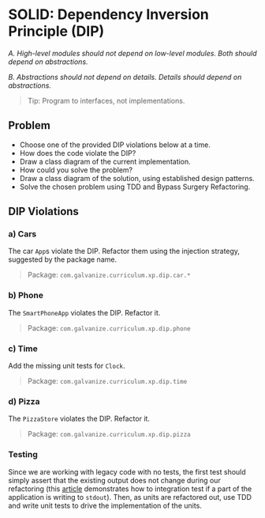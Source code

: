 # SOLID: Dependency Inversion Principle (DIP)

*A. High-level modules should not depend on low-level modules. Both should depend on abstractions.*

*B. Abstractions should not depend on details. Details should depend on abstractions.*

> Tip: Program to interfaces, not implementations.

## Problem

- Choose one of the provided DIP violations below at a time.
- How does the code violate the DIP?
- Draw a class diagram of the current implementation.
- How could you solve the problem?
- Draw a class diagram of the solution, using established design patterns.
- Solve the chosen problem using TDD and Bypass Surgery Refactoring.

## DIP Violations

### a) Cars

The car `App`s violate the DIP. Refactor them using the injection strategy, suggested by the package name.

> Package: `com.galvanize.curriculum.xp.dip.car.*`

### b) Phone

The `SmartPhoneApp` violates the DIP. Refactor it.

> Package: `com.galvanize.curriculum.xp.dip.phone`

### c) Time

Add the missing unit tests for `Clock`.

> Package: `com.galvanize.curriculum.xp.dip.time`

### d) Pizza

The `PizzaStore` violates the DIP. Refactor it.

> Package: `com.galvanize.curriculum.xp.dip.pizza`

### Testing

Since we are working with legacy code with no tests, the first test should simply assert that the existing output does not change during our refactoring (this [article](http://stackoverflow.com/questions/1119385/junit-test-for-system-out-println) demonstrates how to integration test if a part of the application is writing to `stdout`). Then, as units are refactored out, use TDD and write unit tests to drive the implementation of the units.

